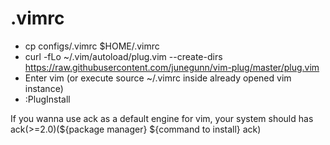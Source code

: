 # .vimrc

 - cp configs/.vimrc $HOME/.vimrc
 - curl -fLo ~/.vim/autoload/plug.vim --create-dirs https://raw.githubusercontent.com/junegunn/vim-plug/master/plug.vim
 - Enter vim (or execute source ~/.vimrc inside already opened vim instance)
 - :PlugInstall

If you wanna use ack as a default engine for vim, your system should has ack(>=2.0)(${package manager} ${command to install} ack)
